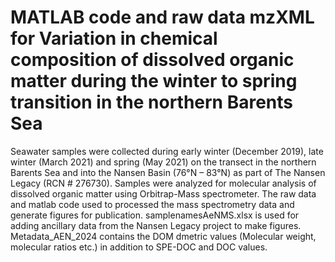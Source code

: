 # MATLAB code and raw data mzXML for Variation in chemical composition of dissolved organic matter during the winter to spring transition in the northern Barents Sea 
 Seawater samples were collected during early winter (December 2019), late winter (March 2021) and spring (May 2021) on the transect in the northern Barents Sea and into the Nansen Basin (76°N – 83°N) as part of The Nansen Legacy (RCN # 276730). Samples were analyzed for molecular analysis of dissolved organic matter using Orbitrap-Mass spectrometer. The raw data and matlab code used to processed the mass spectrometry data and generate figures for publication. 
samplenamesAeNMS.xlsx is used for adding ancillary data from the Nansen Legacy project to make figures. Metadata_AEN_2024 contains the DOM dmetric values (Molecular weight, molecular ratios etc.) in addition to SPE-DOC and DOC values.